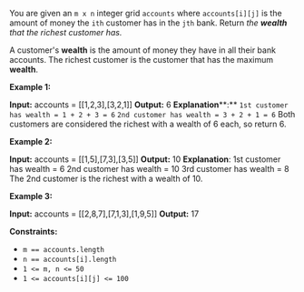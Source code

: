 ﻿
You are given an  `m x n`  integer grid  `accounts`  where  `accounts[i][j]`  is the amount of money the  `i​​​​​​​​​​​th​​​​`  customer has in the  `j​​​​​​​​​​​th`​​​​ bank. Return _the  **wealth**  that the richest customer has._

A customer's  **wealth**  is the amount of money they have in all their bank accounts. The richest customer is the customer that has the maximum  **wealth**.

**Example 1:**

**Input:** accounts = [[1,2,3],[3,2,1]]
**Output:** 6
**Explanation****:**
`1st customer has wealth = 1 + 2 + 3 = 6` `2nd customer has wealth = 3 + 2 + 1 = 6` Both customers are considered the richest with a wealth of 6 each, so return 6.

**Example 2:**

**Input:** accounts = [[1,5],[7,3],[3,5]]
**Output:** 10
**Explanation**: 
1st customer has wealth = 6
2nd customer has wealth = 10 
3rd customer has wealth = 8
The 2nd customer is the richest with a wealth of 10.

**Example 3:**

**Input:** accounts = [[2,8,7],[7,1,3],[1,9,5]]
**Output:** 17

**Constraints:**

-   `m == accounts.length`
-   `n == accounts[i].length`
-   `1 <= m, n <= 50`
-   `1 <= accounts[i][j] <= 100`
